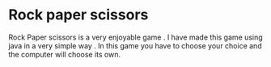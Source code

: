 # Rock paper scissors
 Rock Paper scissors is a very enjoyable game . I have made this game using java in a very simple way . In this game you have to choose your choice and the computer will choose its own.

